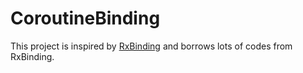 # CoroutineBinding

This project is inspired by [RxBinding](https://github.com/JakeWharton/RxBinding) and borrows lots of codes from RxBinding.

